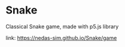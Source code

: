 # Snake

Classical Snake game, made with p5.js library

link:
https://nedas-sim.github.io/Snake/game